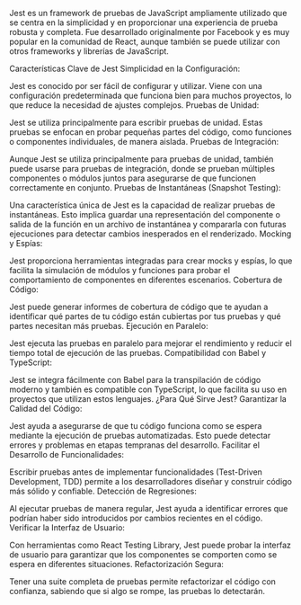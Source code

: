 
Jest es un framework de pruebas de JavaScript ampliamente utilizado que se centra en la simplicidad y en proporcionar una experiencia de prueba robusta y completa. Fue desarrollado originalmente por Facebook y es muy popular en la comunidad de React, aunque también se puede utilizar con otros frameworks y librerías de JavaScript.

Características Clave de Jest
Simplicidad en la Configuración:

Jest es conocido por ser fácil de configurar y utilizar. Viene con una configuración predeterminada que funciona bien para muchos proyectos, lo que reduce la necesidad de ajustes complejos.
Pruebas de Unidad:

Jest se utiliza principalmente para escribir pruebas de unidad. Estas pruebas se enfocan en probar pequeñas partes del código, como funciones o componentes individuales, de manera aislada.
Pruebas de Integración:

Aunque Jest se utiliza principalmente para pruebas de unidad, también puede usarse para pruebas de integración, donde se prueban múltiples componentes o módulos juntos para asegurarse de que funcionen correctamente en conjunto.
Pruebas de Instantáneas (Snapshot Testing):

Una característica única de Jest es la capacidad de realizar pruebas de instantáneas. Esto implica guardar una representación del componente o salida de la función en un archivo de instantánea y compararla con futuras ejecuciones para detectar cambios inesperados en el renderizado.
Mocking y Espías:

Jest proporciona herramientas integradas para crear mocks y espías, lo que facilita la simulación de módulos y funciones para probar el comportamiento de componentes en diferentes escenarios.
Cobertura de Código:

Jest puede generar informes de cobertura de código que te ayudan a identificar qué partes de tu código están cubiertas por tus pruebas y qué partes necesitan más pruebas.
Ejecución en Paralelo:

Jest ejecuta las pruebas en paralelo para mejorar el rendimiento y reducir el tiempo total de ejecución de las pruebas.
Compatibilidad con Babel y TypeScript:

Jest se integra fácilmente con Babel para la transpilación de código moderno y también es compatible con TypeScript, lo que facilita su uso en proyectos que utilizan estos lenguajes.
¿Para Qué Sirve Jest?
Garantizar la Calidad del Código:

Jest ayuda a asegurarse de que tu código funciona como se espera mediante la ejecución de pruebas automatizadas. Esto puede detectar errores y problemas en etapas tempranas del desarrollo.
Facilitar el Desarrollo de Funcionalidades:

Escribir pruebas antes de implementar funcionalidades (Test-Driven Development, TDD) permite a los desarrolladores diseñar y construir código más sólido y confiable.
Detección de Regresiones:

Al ejecutar pruebas de manera regular, Jest ayuda a identificar errores que podrían haber sido introducidos por cambios recientes en el código.
Verificar la Interfaz de Usuario:

Con herramientas como React Testing Library, Jest puede probar la interfaz de usuario para garantizar que los componentes se comporten como se espera en diferentes situaciones.
Refactorización Segura:

Tener una suite completa de pruebas permite refactorizar el código con confianza, sabiendo que si algo se rompe, las pruebas lo detectarán.